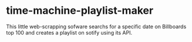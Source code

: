# time-machine-playlist-maker

This little web-scrapping sofware searchs for a specific date on Billboards top 100 and creates a playlist on sotify using its API. 
